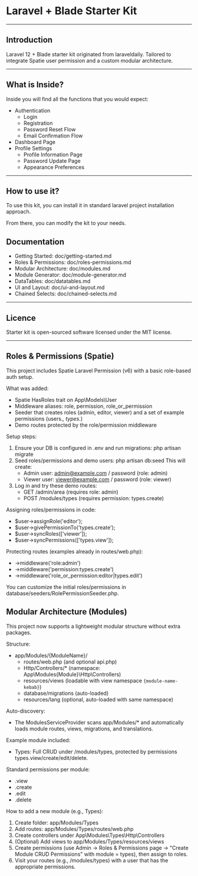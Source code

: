 # Laravel + Blade Starter Kit

---

## Introduction

Laravel 12 + Blade starter kit originated from laraveldaily. Tailored to integrate Spatie user permission and a custom modular architecture.

---


## What is Inside?

Inside you will find all the functions that you would expect:

- Authentication
    - Login
    - Registration
    - Password Reset Flow
    - Email Confirmation Flow
- Dashboard Page
- Profile Settings
    - Profile Information Page
    - Password Update Page
    - Appearance Preferences

---

## How to use it?

To use this kit, you can install it in standard laravel project installation approach.

From there, you can modify the kit to your needs.

## Documentation
- Getting Started: doc/getting-started.md
- Roles & Permissions: doc/roles-permissions.md
- Modular Architecture: doc/modules.md
- Module Generator: doc/module-generator.md
- DataTables: doc/datatables.md
- UI and Layout: doc/ui-and-layout.md
- Chained Selects: doc/chained-selects.md

---


## Licence

Starter kit is open-sourced software licensed under the MIT license.


---

## Roles & Permissions (Spatie)

This project includes Spatie Laravel Permission (v6) with a basic role-based auth setup.

What was added:
- Spatie HasRoles trait on App\Models\User
- Middleware aliases: role, permission, role_or_permission
- Seeder that creates roles (admin, editor, viewer) and a set of example permissions (users.*, types.*)
- Demo routes protected by the role/permission middleware

Setup steps:
1. Ensure your DB is configured in .env and run migrations:
   php artisan migrate
2. Seed roles/permissions and demo users:
   php artisan db:seed
   This will create:
   - Admin user: admin@example.com / password (role: admin)
   - Viewer user: viewer@example.com / password (role: viewer)
3. Log in and try these demo routes:
   - GET /admin/area (requires role: admin)
   - POST /modules/types (requires permission: types.create)

Assigning roles/permissions in code:
- $user->assignRole('editor');
- $user->givePermissionTo('types.create');
- $user->syncRoles(['viewer']);
- $user->syncPermissions(['types.view']);

Protecting routes (examples already in routes/web.php):
- ->middleware('role:admin')
- ->middleware('permission:types.create')
- ->middleware('role_or_permission:editor|types.edit')

You can customize the initial roles/permissions in database/seeders/RolePermissionSeeder.php.


## Modular Architecture (Modules)

This project now supports a lightweight modular structure without extra packages.

Structure:
- app/Modules/{ModuleName}/
  - routes/web.php (and optional api.php)
  - Http/Controllers/* (namespace: App\Modules\{Module}\Http\Controllers)
  - resources/views (loadable with view namespace `{module-name-kebab}`)
  - database/migrations (auto-loaded)
  - resources/lang (optional, auto-loaded with same namespace)

Auto-discovery:
- The ModulesServiceProvider scans app/Modules/* and automatically loads module routes, views, migrations, and translations.

Example module included:
- Types: Full CRUD under /modules/types, protected by permissions types.view/create/edit/delete.

Standard permissions per module:
- <module>.view
- <module>.create
- <module>.edit
- <module>.delete

How to add a new module (e.g., Types):
1. Create folder: app/Modules/Types
2. Add routes: app/Modules/Types/routes/web.php
3. Create controllers under App\Modules\Types\Http\Controllers
4. (Optional) Add views to app/Modules/Types/resources/views
5. Create permissions (use Admin → Roles & Permissions page → "Create Module CRUD Permissions" with module = types), then assign to roles.
6. Visit your routes (e.g., /modules/types) with a user that has the appropriate permissions.

